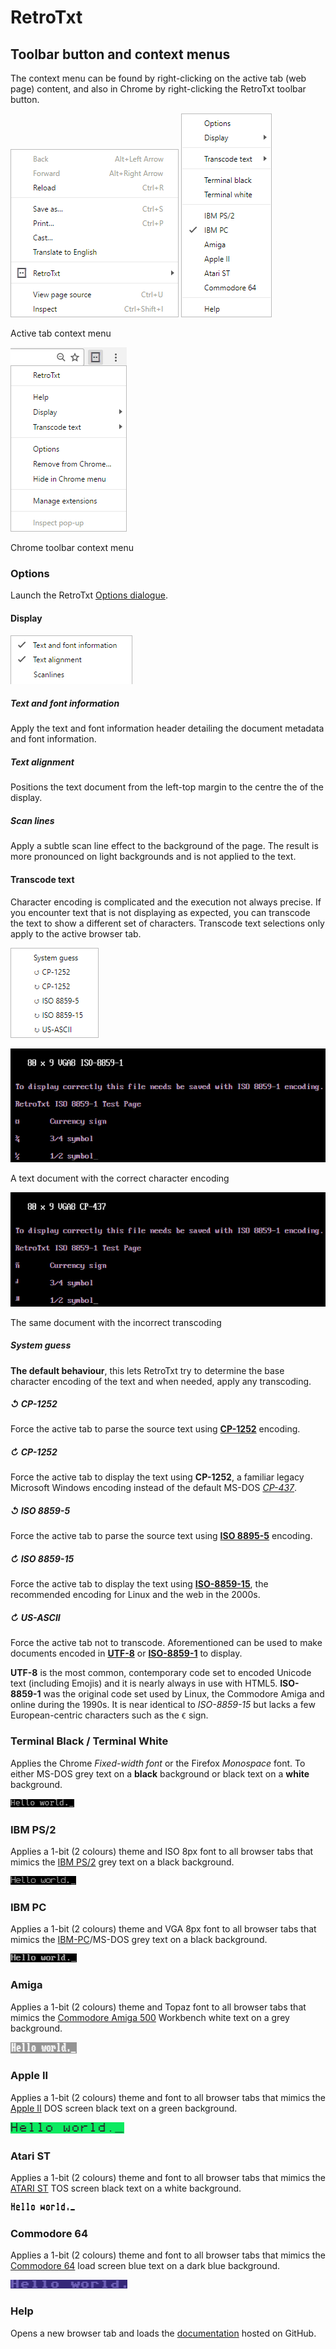 # RetroTxt

## Toolbar button and context menus

The context menu can be found by right-clicking on the active tab (web page) content, and also in Chrome by right-clicking the RetroTxt toolbar button.

![Font options selection](assets/menu_base.png)
![Font options selection](assets/menu.png)

Active tab context menu

![Font options selection](assets/retrotxt_toolbar_menu.png)

Chrome toolbar context menu

### Options

Launch the RetroTxt [Options dialogue](options.md).

#### Display

![Font options selection](assets/menu_display.png)

##### Text and font information

Apply the text and font information header detailing the document metadata and font information.

##### Text alignment

Positions the text document from the left-top margin to the centre the of the display.

##### Scan lines

Apply a subtle scan line effect to the background of the page. The result is more pronounced on light backgrounds and is not applied to the text.

#### Transcode text

Character encoding is complicated and the execution not always precise. If you encounter text that is not displaying as expected, you can transcode the text to show a different set of characters. Transcode text selections only apply to the active browser tab.

![Font options selection](assets/menu_transcode_text.png)

![Font options selection](assets/text_transcode_ok.png)

A text document with the correct character encoding

![Font options selection](assets/text_transcode_x.png)

The same document with the incorrect transcoding

##### System guess

**The default behaviour**, this lets RetroTxt try to determine the base character encoding of the text and when needed, apply any transcoding.

##### ↺ CP-1252

Force the active tab to parse the source text using [**CP-1252**](https://en.wikipedia.org/wiki/Windows-1252) encoding.

##### ↻ CP-1252

Force the active tab to display the text using **CP-1252**, a familiar legacy Microsoft Windows encoding instead of the default MS-DOS [*CP-437*](https://en.wikipedia.org/wiki/Code_page_437).

##### ↺ ISO 8859-5

Force the active tab to parse the source text using [**ISO 8895-5**](https://en.wikipedia.org/wiki/ISO/IEC_8859-5) encoding.

##### ↻ ISO 8859-15

Force the active tab to display the text using [**ISO-8859-15**](https://en.wikipedia.org/wiki/ISO/IEC_8859-15), the recommended encoding for Linux and the web in the 2000s.

##### ↻ US-ASCII

Force the active tab not to transcode. Aforementioned can be used to make documents encoded in [**UTF-8**](https://en.wikipedia.org/wiki/UTF-8) or [**ISO-8859-1**](https://en.wikipedia.org/wiki/ISO/IEC_8859-1) to display.

**UTF-8** is the most common, contemporary code set to encoded Unicode text (including Emojis) and it is nearly always in use with HTML5. **ISO-8859-1** was the original code set used by Linux, the Commodore Amiga and online during the 1990s. It is near identical to _ISO-8859-15_ but lacks a few European-centric characters such as the `€` sign.

### Terminal Black / Terminal White

Applies the Chrome *Fixed-width font* or the Firefox *Monospace* font. To either MS-DOS grey text on a **black** background or black text on a **white** background.

![Font options selection](assets/theme_terminal-black.png)

### IBM PS/2

Applies a 1-bit (2 colours) theme and ISO 8px font to all browser tabs that mimics the [IBM PS/2](https://en.wikipedia.org/wiki/IBM_Personal_System/2) grey text on a black background.

![Font options selection](assets/theme_ps2.png)

### IBM PC

Applies a 1-bit (2 colours) theme and VGA 8px font to all browser tabs that mimics the [IBM-PC](http://oldcomputers.net/ibm5150.html)/MS-DOS grey text on a black background.

![Font options selection](assets/theme_ms-dos.png)

### Amiga

Applies a 1-bit (2 colours) theme and Topaz font to all browser tabs that mimics the [Commodore Amiga 500](http://oldcomputers.net/amiga500.html) Workbench white text on a grey background.

![Font options selection](assets/theme_amiga.png)

### Apple II

Applies a 1-bit (2 colours) theme and font to all browser tabs that mimics the [Apple II](http://oldcomputers.net/appleii.html) DOS screen black text on a green background.

![Font options selection](assets/theme_appleii.png)

### Atari ST

Applies a 1-bit (2 colours) theme and font to all browser tabs that mimics the [ATARI ST](http://oldcomputers.net/atari520st.html) TOS screen black text on a white background.

![Font options selection](assets/theme_atari-st.png)

### Commodore 64

Applies a 1-bit (2 colours) theme and font to all browser tabs that mimics the [Commodore 64](http://oldcomputers.net/c64.html) load screen blue text on a dark blue background.

![Font options selection](assets/theme_c64.png)

### Help

Opens a new browser tab and loads the [documentation](https://github.com/bengarrett/RetroTxt/blob/master/docs/index.md) hosted on GitHub.
